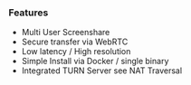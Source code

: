 ### Features

- Multi User Screenshare
- Secure transfer via WebRTC
- Low latency / High resolution
- Simple Install via Docker / single binary
- Integrated TURN Server see NAT Traversal
